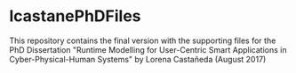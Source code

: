 # lcastanePhDFiles
This repository contains the final version with the supporting files for the PhD Dissertation "Runtime Modelling for User-Centric Smart Applications in Cyber-Physical-Human Systems" by Lorena Castañeda (August 2017) 
